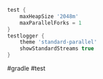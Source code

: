 ```groovy
test {
    maxHeapSize '2048m'
    maxParallelForks = 1
}
testlogger {
    theme 'standard-parallel'
    showStandardStreams true
}
```
#gradle #test
